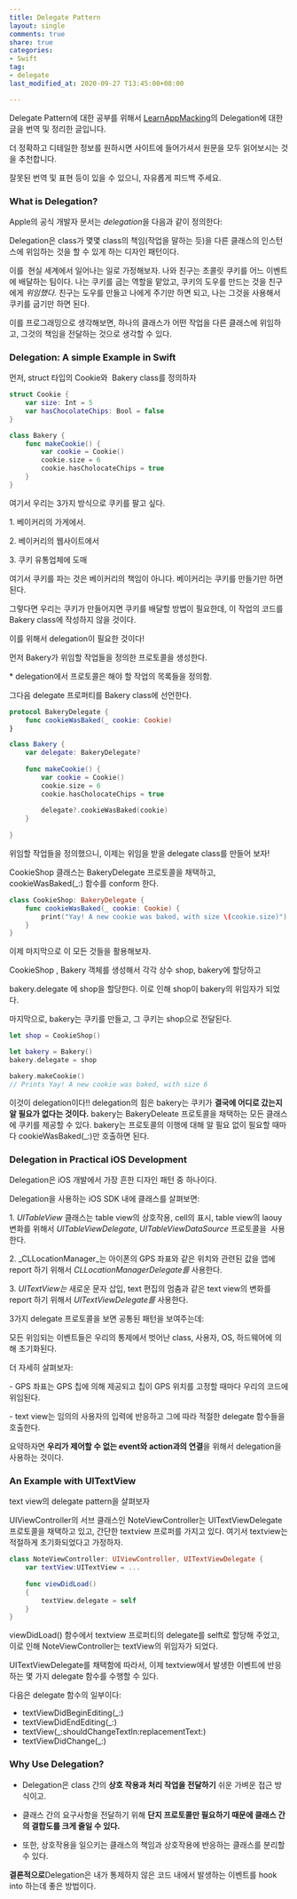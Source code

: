 ```yaml
---
title: Delegate Pattern
layout: single
comments: true
share: true
categories: 
- Swift
tag:
- delegate
last_modified_at: 2020-09-27 T13:45:00+08:00

---
```


Delegate Pattern에 대한 공부를 위해서 [LearnAppMacking](https://learnappmaking.com/delegation-swift-how-to/)의 Delegation에 대한 글을 번역 및 정리한 글입니다.

더 정확하고 디테일한 정보를 원하시면 사이트에 들어가셔서 원문을 모두 읽어보시는 것을 추천합니다.

잘못된 번역 및 표현 등이 있을 수 있으니, 자유롭게 피드백 주세요.

### **What is Delegation?**

Apple의 공식 개발자 문서는 *delegation*을 다음과 같이 정의한다:

Delegation은 class가 몇몇 class의 책임(작업을 말하는 듯)을 다른 클래스의 인스턴스에 위임하는 것을 할 수 있게 하는 디자인 패턴이다.

이를  현실 세계에서 일어나는 일로 가정해보자. 나와 친구는 초콜릿 쿠키를 어느 이벤트에 배달하는 팀이다. 나는 쿠키를 굽는 역할을 맡았고, 쿠키의 도우를 만드는 것을 친구에게 _위임했다._ 친구는 도우를 만들고 나에게 주기만 하면 되고, 나는 그것을 사용해서 쿠키를 굽기만 하면 된다.

이를 프로그래밍으로 생각해보면, 하나의 클래스가 어떤 작업을 다른 클래스에 위임하고, 그것의 책임을 전달하는 것으로 생각할 수 있다.

### **Delegation: A simple Example in Swift**

먼저, struct 타입의 Cookie와  Bakery class를 정의하자

```swift
struct Cookie {
    var size: Int = 5
    var hasChocolateChips: Bool = false
}

class Bakery {
    func makeCookie() {
        var cookie = Cookie()
        cookie.size = 6
        cookie.hasCholocateChips = true
    }
}
```

여기서 우리는 3가지 방식으로 쿠키를 팔고 싶다.

1\. 베이커리의 가게에서.

2\. 베이커리의 웹사이트에서

3\. 쿠키 유통업체에 도매

여기서 쿠키를 파는 것은 베이커리의 책임이 아니다. 베이커리는 쿠키를 만들기만 하면 된다.

그렇다면 우리는 쿠키가 만들어지면 쿠키를 배달할 방법이 필요한데, 이 작업의 코드를 Bakery class에 작성하지 않을 것이다.

이를 위해서 delegation이 필요한 것이다!

먼저 Bakery가 위임할 작업들을 정의한 프로토콜을 생성한다. 

\* delegation에서 프로토콜은 해야 할 작업의 목록들을 정의함.

그다음 delegate 프로퍼티를 Bakery class에 선언한다.

```swift
protocol BakeryDelegate {
    func cookieWasBaked(_ cookie: Cookie)
}

class Bakery {
    var delegate: BakeryDelegate?
    
    func makeCookie() {
        var cookie = Cookie()
        cookie.size = 6
        cookie.hasCholocateChips = true
        
        delegate?.cookieWasBaked(cookie)
    }
    
}
```

위임할 작업들을 정의했으니, 이제는 위임을 받을 delegate class를 만들어 보자!

CookieShop 클래스는 BakeryDelegate 프로토콜을 채택하고, cookieWasBaked(\_:) 함수를 conform 한다.

```swift
class CookieShop: BakeryDelegate {
    func cookieWasBaked(_ cookie: Cookie) {
        print("Yay! A new cookie was baked, with size \(cookie.size)")
    }
}
```

이제 마지막으로 이 모든 것들을 활용해보자.

CookieShop , Bakery 객체를 생성해서 각각 상수 shop, bakery에 할당하고 

bakery.delegate 에 shop을 할당한다. 이로 인해 shop이 bakery의 위임자가 되었다.

마지막으로, bakery는 쿠키를 만들고, 그 쿠키는 shop으로 전달된다.

```swift
let shop = CookieShop()

let bakery = Bakery()
bakery.delegate = shop

bakery.makeCookie()
// Prints Yay! A new cookie was baked, with size 6
```

이것이 delegation이다!! delegation의 힘은 bakery는 쿠키가 **결국에 어디로 갔는지 알 필요가 없다는 것이다.** bakery는 BakeryDeleate 프로토콜을 채택하는 모든 클래스에 쿠키를 제공할 수 있다. bakery는 프로토콜의 이행에 대해 알 필요 없이 필요할 때마다 cookieWasBaked(\_:)만 호출하면 된다.

### **Delegation in Practical iOS Development**

Delegation은 iOS 개발에서 가장 흔한 디자인 패턴 중 하나이다.

Delegation을 사용하는 iOS SDK 내에 클래스를 살펴보면:

1\. _UITableView_ 클래스는 table view의 상호작용, cell의 표시, table view의 laouy 변화를 위해서 _UITableViewDelegate_, _UITableViewDataSource_ 프로토콜을  사용한다.

2\. _CLLocationManager_는 아이폰의 GPS 좌표와 같은 위치와 관련된 값을 앱에 report 하기 위해서 _CLLocationManagerDelegate를_ 사용한다.

3\. _UITextView는_ 새로운 문자 삽입, text 편집의 멈춤과 같은 text view의 변화를 report 하기 위해서 _UITextViewDelegate를_ 사용한다.

3가지 delegate 프로토콜을 보면 공통된 패턴을 보여주는데:

모든 위임되는 이벤트들은 우리의 통제에서 벗어난 class, 사용자, OS, 하드웨어에 의해 초기화된다.

더 자세히 살펴보자:

\- GPS 좌표는 GPS 칩에 의해 제공되고 칩이 GPS 위치를 고정할 때마다 우리의 코드에 위임된다.

\- text view는 임의의 사용자의 입력에 반응하고 그에 따라 적절한 delegate 함수들을 호출한다.

요약하자면 **우리가 제어할 수 없는 event와 action과의 연결**을 위해서 delegation을 사용하는 것이다.

### **An Example with UITextView**

text view의 delegate pattern을 살펴보자

UIViewController의 서브 클래스인 NoteViewController는 UITextViewDelegate 프로토콜을 채택하고 있고, 간단한 textview 프로퍼를 가지고 있다. 여기서 textview는 적절하게 초기화되었다고 가정하자. 

```swift
class NoteViewController: UIViewController, UITextViewDelegate {
    var textView:UITextView = ...
    
    func viewDidLoad()
    {
        textView.delegate = self
    }
}
```

viewDidLoad() 함수에서 textview 프로퍼티의 delegate를 selft로 할당해 주었고, 이로 인해 NoteViewController는 textView의 위임자가 되었다.

UITextViewDelegate를 채택함에 따라서, 이제 textview에서 발생한 이벤트에 반응하는 몇 가지 delegate 함수를 수행할 수 있다.

다음은 delegate 함수의 일부이다:

-   textViewDidBeginEditing(\_:)
-   textViewDidEndEditing(\_:)
-   textView(\_:shouldChangeTextIn:replacementText:)
-   textViewDidChange(\_:)

### **Why Use Delegation?**

-   Delegation은 class 간의 **상호 작용과 처리 작업을 전달하기** 쉬운 가벼운 접근 방식이고.
    
-   클래스 간의 요구사항을 전달하기 위해 **단지 프로토콜만 필요하기 때문에 클래스 간의 결합도를 크게 줄일 수 있다.**
    
-   또한, 상호작용을 일으키는 클래스의 책임과 상호작용에 반응하는 클래스를 분리할 수 있다.
    

**결론적으로**Delegation은 내가 통제하지 않은 코드 내에서 발생하는 이벤트를 hook into 하는데 좋은 방법이다.
